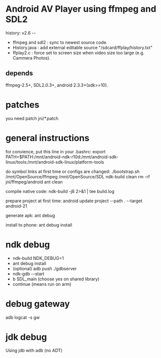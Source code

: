# Android AV Player using ffmpeg and SDL2

history:
v2.6 -- 
 * ffmpeg and sdl2 : sync to newest source code.
 * History.java : add external editable source "/sdcard/ffplay/history.txt"
 * ffplay2.c : force set to screen size when video size too large (e.g. Cammera Photos).

## depends
ffmpeg-2.5+, SDL2.0.3+, android 2.3.3+(sdk>=10).

# patches 
you need patch jni/*.patch

# general instructions
for convience, put this line in your .bashrc:
export PATH=$PATH:/mnt/android-ndk-r10d:/mnt/android-sdk-linux/tools:/mnt/android-sdk-linux/platform-tools

do symbol links at first time or configs are changed:
./bootstrap.sh /mnt/OpenSource/ffmpeg /mnt/OpenSource/SDL
ndk-build clean
rm -rf jni/ffmpeg/android
ant clean

compile native code:
ndk-build -j8 2>&1 | tee build.log

prepare project at first time:
android update project --path . --target android-21

generate apk:
ant debug

install to phone:
ant debug install

# ndk debug
* ndk-build NDK_DEBUG=1
* ant debug install
* (optional) adb push ./gdbserver
* ndk-gdb --start
* b SDL_main (choose yes on shared library)
* continue (means run on arm)

# debug gateway
adb logcat -s gw

# jdk debug
Using jdb with adb (no ADT)
